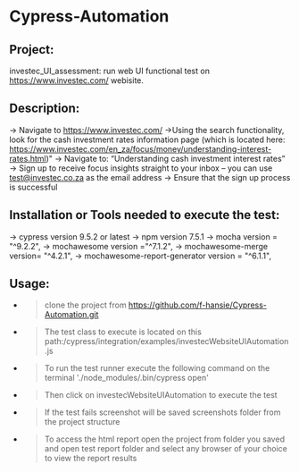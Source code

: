 # Cypress-Automation

## Project: 
investec_UI_assessment: run web UI functional test on https://www.investec.com/ webisite.

## Description:
-> Navigate to https://www.investec.com/
->Using the search functionality, look for the cash investment rates information page (which is located here: https://www.investec.com/en_za/focus/money/understanding-interest-rates.html)" 
-> Navigate to: “Understanding cash investment interest rates”
-> Sign up to receive focus insights straight to your inbox – you can use test@investec.co.za as the email address
-> Ensure that the sign up process is successful


## Installation or Tools needed to execute the test:
-> cypress version 9.5.2 or latest
-> npm version 7.5.1
-> mocha version = "^9.2.2",
-> mochawesome version ="^7.1.2",
-> mochawesome-merge version= "^4.2.1",
-> mochawesome-report-generator version = "^6.1.1",

## Usage:

- > clone the project from https://github.com/f-hansie/Cypress-Automation.git
- > The test class to execute is located on this path:/cypress/integration/examples/investecWebsiteUIAutomation.js
- > To run the test runner execute the following command on the terminal './node_modules/.bin/cypress open'
- > Then click on investecWebsiteUIAutomation to execute the test
- > If the test fails screenshot will be saved screenshots folder from the project structure
- > To access the html report open the project from folder you saved and open test report folder and select any browser of your choice to view the report results
